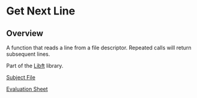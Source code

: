 # Get Next Line

## Overview

A function that reads a line from a file descriptor. Repeated calls will return subsequent lines. 

Part of the [Libft](../Libft/) library.

[Subject File](../.misc/Subjects/get_next_line.subject.pdf)

[Evaluation Sheet](../.misc/Eval/get_next_line.eval.pdf)
